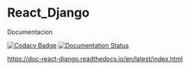 # React_Django
 
  Documentacion

[![Codacy Badge](https://api.codacy.com/project/badge/Grade/06dc68a5783240f5a68967f8bd018bad)](https://app.codacy.com/app/gomezgleonardob/Doc_React_Django?utm_source=github.com&utm_medium=referral&utm_content=gomezgleonardob/Doc_React_Django&utm_campaign=Badge_Grade_Settings)
[![Documentation Status](https://readthedocs.org/projects/doc-react-django/badge/?version=latest)](https://doc-react-django.readthedocs.io/en/latest/?badge=latest)

https://doc-react-django.readthedocs.io/en/latest/index.html